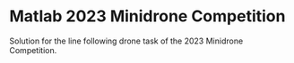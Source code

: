 # Matlab 2023 Minidrone Competition
Solution for the line following drone task of the 2023 Minidrone Competition.
